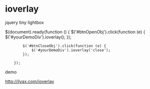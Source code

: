 ioverlay
========

jquery tiny lightbox

  $(document).ready(function () {
            $('#btnOpenObj').click(function (e) {
                $('#yourDemoDiv').ioverlay();
            });

            $('#btnCloseObj').click(function (e) {
                $('#yourDemoDiv').ioverlay('close');
            });

        });


demo 

http://ilyax.com/ioverlay
